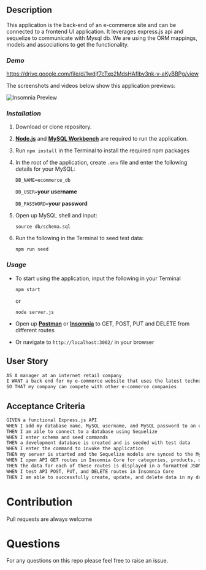 

## Description

This application is the back-end of an e-commerce site and can be connected to a frontend UI application. It leverages express.js api and sequelize to communicate with Mysql db. We are using the ORM mappings, models and associations to get the functionality.




### _Demo_

https://drive.google.com/file/d/1wdjf7cTxp2MdsHAflbv3nk-v-aKyBBPg/view

The screenshots and videos below show this application previews:

![Insomnia Preview](./assets/images/insomnia.PNG)


### _Installation_

1. Download or clone repository.
2. [**Node.js**](https://nodejs.org/en/about/) and [**MySQL Workbench**](https://dev.mysql.com/doc/workbench/en/) are required to run the application.
3. Run `npm install` in the Terminal to install the required npm packages
4. In the root of the application, create `.env` file and enter the following details for your MySQL:

   `DB_NAME=ecommerce_db`

   `DB_USER=`**your username**

   `DB_PASSWORD=`**your password**

5. Open up MySQL shell and input:

   `source db/schema.sql`

6. Run the following in the Terminal to seed test data:

   `npm run seed`

### _Usage_

- To start using the application, input the following in your Terminal

  `npm start`

  or

  `node server.js`

- Open up [**Postman**](https://www.postman.com/) or [**Insomnia**](https://insomnia.rest/) to GET, POST, PUT and DELETE from different routes

- Or navigate to `http://localhost:3002/` in your browser

## User Story

```md
AS A manager at an internet retail company
I WANT a back end for my e-commerce website that uses the latest technologies
SO THAT my company can compete with other e-commerce companies
```

## Acceptance Criteria

```md
GIVEN a functional Express.js API
WHEN I add my database name, MySQL username, and MySQL password to an environment variable file
THEN I am able to connect to a database using Sequelize
WHEN I enter schema and seed commands
THEN a development database is created and is seeded with test data
WHEN I enter the command to invoke the application
THEN my server is started and the Sequelize models are synced to the MySQL database
WHEN I open API GET routes in Insomnia Core for categories, products, or tags
THEN the data for each of these routes is displayed in a formatted JSON
WHEN I test API POST, PUT, and DELETE routes in Insomnia Core
THEN I am able to successfully create, update, and delete data in my database
```
# Contribution
  Pull requests are always welcome

# Questions
 For any questions on this repo please feel free to raise an issue.    

